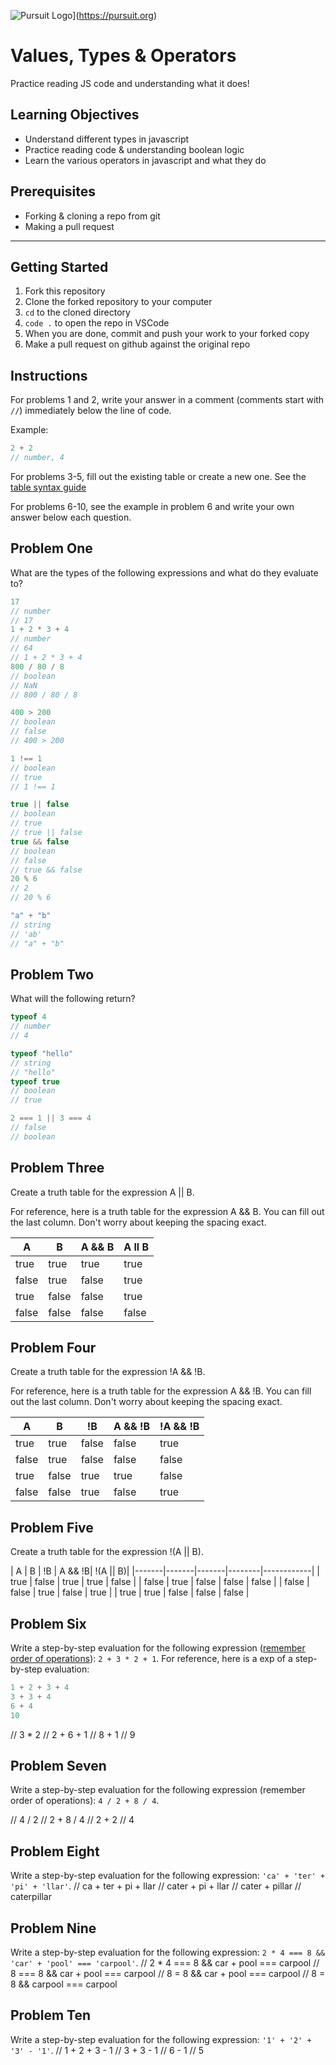 ![Pursuit Logo](https://avatars1.githubusercontent.com/u/5825944?s=200&v=4)](https://pursuit.org)

# Values, Types & Operators

Practice reading JS code and understanding what it does!

## Learning Objectives

- Understand different types in javascript
- Practice reading code & understanding boolean logic
- Learn the various operators in javascript and what they do

## Prerequisites

- Forking & cloning a repo from git
- Making a pull request

---

## Getting Started

1. Fork this repository
1. Clone the forked repository to your computer
1. `cd` to the cloned directory
1. `code .` to open the repo in VSCode
1. When you are done, commit and push your work to your forked copy
1. Make a pull request on github against the original repo

## Instructions

For problems 1 and 2, write your answer in a comment (comments start with `//`) immediately below the line of code.

Example:

```js
2 + 2
// number, 4
```

For problems 3-5, fill out the existing table or create a new one. See the [table syntax guide](https://www.markdownguide.org/extended-syntax#tables)

For problems 6-10, see the example in problem 6 and write your own answer below each question.



## Problem One

What are the types of the following expressions and what do they evaluate to?

```js
17
// number
// 17
1 + 2 * 3 + 4
// number
// 64
// 1 + 2 * 3 + 4
800 / 80 / 8
// boolean
// NaN
// 800 / 80 / 8

400 > 200
// boolean
// false
// 400 > 200

1 !== 1
// boolean
// true
// 1 !== 1

true || false
// boolean
// true
// true || false
true && false
// boolean
// false
// true && false
20 % 6
// 2
// 20 % 6

"a" + "b"
// string
// 'ab'
// "a" + "b"
```

## Problem Two

What will the following return?

```js
typeof 4
// number
// 4

typeof "hello"
// string
// "hello"
typeof true
// boolean
// true

2 === 1 || 3 === 4
// false
// boolean

```

## Problem Three

Create a truth table for the expression A || B.

For reference, here is a truth table for the expression A && B. You can fill out the last column. Don't worry about keeping the spacing exact.

| A     | B     | A && B |  A ll B   |
| ----- | ----- | ------ | ---------- |
| true  | true  | true   |     true
| false | true  | false  |     true
| true  | false | false  |     true
| false | false | false  |    false   

## Problem Four

Create a truth table for the expression !A && !B.

For reference, here is a truth table for the expression A && !B. You can fill out the last column. Don't worry about keeping the spacing exact.

| A     | B     | !B    | A && !B | !A && !B |
| ----- | ----- | ----- | ------- | -------- |
| true  | true  | false | false   |     true
| false | true  | false | false   |     false
| true  | false | true  | true    |     false
| false | false | true  | false   |     true

## Problem Five

Create a truth table for the expression !(A || B).

| A     |   B   |   !B  | A && !B| !(A  ||  B)|
|-------|-------|-------|--------|------------|
| true  | false | true  |   true |   false    |
| false | true  | false |  false |   false    |
| false | false | true  |  false |   true     |
|  true | true  | false | false  |   false    |
## Problem Six
Write a step-by-step evaluation for the following expression ([remember order of operations](https://www.mathsisfun.com/operation-order-pemdas.html)): `2 + 3 * 2 + 1`.
For reference, here is a exp of a step-by-step evaluation:

```js
1 + 2 + 3 + 4
3 + 3 + 4
6 + 4
10
```
// 3 * 2 
// 2 + 6 + 1
// 8 + 1
// 9

## Problem Seven

Write a step-by-step evaluation for the following expression (remember order of operations): `4 / 2 + 8 / 4`.

// 4 / 2 
// 2 + 8 / 4
// 2 + 2
// 4

## Problem Eight

Write a step-by-step evaluation for the following expression: `'ca' + 'ter' + 'pi' + 'llar'`.
// ca + ter + pi + llar
// cater + pi + llar
// cater + pillar
// caterpillar

## Problem Nine

Write a step-by-step evaluation for the following expression: `2 * 4 === 8 && 'car' + 'pool' === 'carpool'`.
// 2 * 4 === 8 && car + pool === carpool
// 8 === 8 && car + pool === carpool
// 8 = 8 && car + pool === carpool
// 8 = 8 && carpool === carpool

## Problem Ten

Write a step-by-step evaluation for the following expression: `'1' + '2' + '3' - '1'`.
// 1 + 2 + 3 - 1
// 3 + 3 - 1
// 6 - 1 
// 5